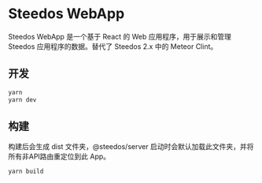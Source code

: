 # Steedos WebApp

Steedos WebApp 是一个基于 React 的 Web 应用程序，用于展示和管理 Steedos 应用程序的数据。替代了 Steedos 2.x 中的 Meteor Clint。

## 开发

```bash
yarn
yarn dev
```

## 构建

构建后会生成 dist 文件夹，@steedos/server 启动时会默认加载此文件夹，并将所有非API路由重定位到此 App。

```bash 
yarn build
```
